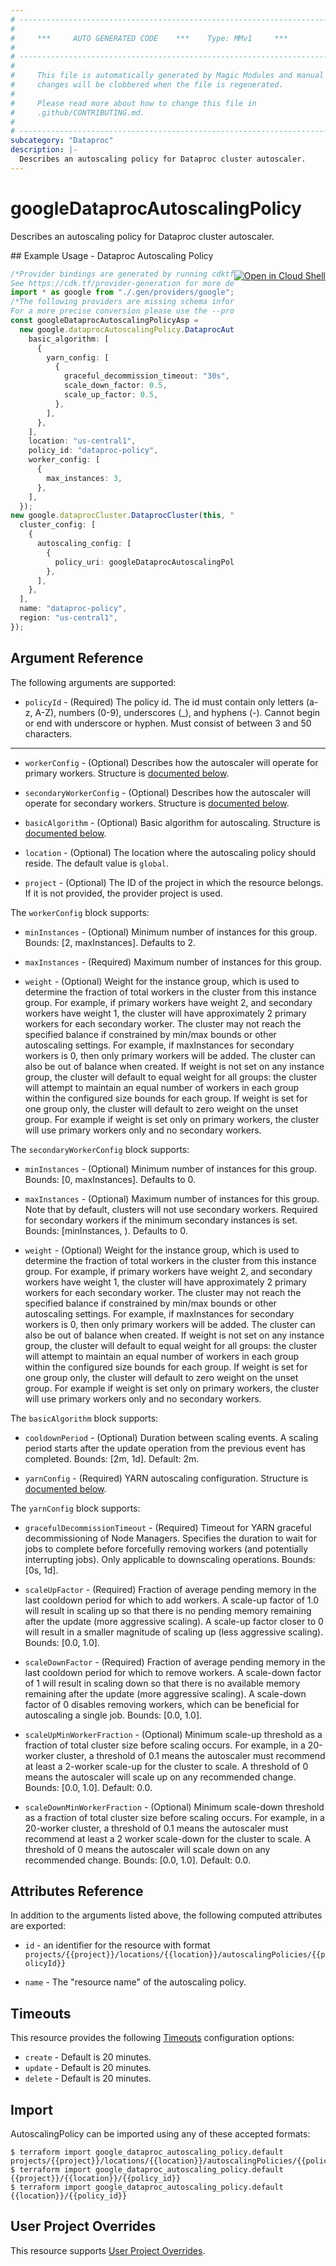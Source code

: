 ```yaml
---
# ----------------------------------------------------------------------------
#
#     ***     AUTO GENERATED CODE    ***    Type: MMv1     ***
#
# ----------------------------------------------------------------------------
#
#     This file is automatically generated by Magic Modules and manual
#     changes will be clobbered when the file is regenerated.
#
#     Please read more about how to change this file in
#     .github/CONTRIBUTING.md.
#
# ----------------------------------------------------------------------------
subcategory: "Dataproc"
description: |-
  Describes an autoscaling policy for Dataproc cluster autoscaler.
---
```


# googleDataprocAutoscalingPolicy

Describes an autoscaling policy for Dataproc cluster autoscaler.

<div class = "oics-button" style="float: right; margin: 0 0 -15px">
  <a href="https://console.cloud.google.com/cloudshell/open?cloudshell_git_repo=https%3A%2F%2Fgithub.com%2Fterraform-google-modules%2Fdocs-examples.git&cloudshell_working_dir=dataproc_autoscaling_policy&cloudshell_image=gcr.io%2Fgraphite-cloud-shell-images%2Fterraform%3Alatest&open_in_editor=main.tf&cloudshell_print=.%2Fmotd&cloudshell_tutorial=.%2Ftutorial.md" target="_blank">
    <img alt="Open in Cloud Shell" src="//gstatic.com/cloudssh/images/open-btn.svg" style="max-height: 44px; margin: 32px auto; max-width: 100%;">
  </a>
</div>
## Example Usage - Dataproc Autoscaling Policy

```typescript
/*Provider bindings are generated by running cdktf get.
See https://cdk.tf/provider-generation for more details.*/
import * as google from "./.gen/providers/google";
/*The following providers are missing schema information and might need manual adjustments to synthesize correctly: google.
For a more precise conversion please use the --provider flag in convert.*/
const googleDataprocAutoscalingPolicyAsp =
  new google.dataprocAutoscalingPolicy.DataprocAutoscalingPolicy(this, "asp", {
    basic_algorithm: [
      {
        yarn_config: [
          {
            graceful_decommission_timeout: "30s",
            scale_down_factor: 0.5,
            scale_up_factor: 0.5,
          },
        ],
      },
    ],
    location: "us-central1",
    policy_id: "dataproc-policy",
    worker_config: [
      {
        max_instances: 3,
      },
    ],
  });
new google.dataprocCluster.DataprocCluster(this, "basic", {
  cluster_config: [
    {
      autoscaling_config: [
        {
          policy_uri: googleDataprocAutoscalingPolicyAsp.name,
        },
      ],
    },
  ],
  name: "dataproc-policy",
  region: "us-central1",
});

```

## Argument Reference

The following arguments are supported:

* `policyId` -
  (Required)
  The policy id. The id must contain only letters (a-z, A-Z), numbers (0-9), underscores (\_),
  and hyphens (-). Cannot begin or end with underscore or hyphen. Must consist of between
  3 and 50 characters.

***

*   `workerConfig` -
    (Optional)
    Describes how the autoscaler will operate for primary workers.
    Structure is [documented below](#nested_worker_config).

*   `secondaryWorkerConfig` -
    (Optional)
    Describes how the autoscaler will operate for secondary workers.
    Structure is [documented below](#nested_secondary_worker_config).

*   `basicAlgorithm` -
    (Optional)
    Basic algorithm for autoscaling.
    Structure is [documented below](#nested_basic_algorithm).

*   `location` -
    (Optional)
    The  location where the autoscaling policy should reside.
    The default value is `global`.

*   `project` - (Optional) The ID of the project in which the resource belongs.
    If it is not provided, the provider project is used.

<a name="nested_worker_config"></a>The `workerConfig` block supports:

*   `minInstances` -
    (Optional)
    Minimum number of instances for this group. Bounds: \[2, maxInstances]. Defaults to 2.

*   `maxInstances` -
    (Required)
    Maximum number of instances for this group.

*   `weight` -
    (Optional)
    Weight for the instance group, which is used to determine the fraction of total workers
    in the cluster from this instance group. For example, if primary workers have weight 2,
    and secondary workers have weight 1, the cluster will have approximately 2 primary workers
    for each secondary worker.
    The cluster may not reach the specified balance if constrained by min/max bounds or other
    autoscaling settings. For example, if maxInstances for secondary workers is 0, then only
    primary workers will be added. The cluster can also be out of balance when created.
    If weight is not set on any instance group, the cluster will default to equal weight for
    all groups: the cluster will attempt to maintain an equal number of workers in each group
    within the configured size bounds for each group. If weight is set for one group only,
    the cluster will default to zero weight on the unset group. For example if weight is set
    only on primary workers, the cluster will use primary workers only and no secondary workers.

<a name="nested_secondary_worker_config"></a>The `secondaryWorkerConfig` block supports:

*   `minInstances` -
    (Optional)
    Minimum number of instances for this group. Bounds: \[0, maxInstances]. Defaults to 0.

*   `maxInstances` -
    (Optional)
    Maximum number of instances for this group. Note that by default, clusters will not use
    secondary workers. Required for secondary workers if the minimum secondary instances is set.
    Bounds: \[minInstances, ). Defaults to 0.

*   `weight` -
    (Optional)
    Weight for the instance group, which is used to determine the fraction of total workers
    in the cluster from this instance group. For example, if primary workers have weight 2,
    and secondary workers have weight 1, the cluster will have approximately 2 primary workers
    for each secondary worker.
    The cluster may not reach the specified balance if constrained by min/max bounds or other
    autoscaling settings. For example, if maxInstances for secondary workers is 0, then only
    primary workers will be added. The cluster can also be out of balance when created.
    If weight is not set on any instance group, the cluster will default to equal weight for
    all groups: the cluster will attempt to maintain an equal number of workers in each group
    within the configured size bounds for each group. If weight is set for one group only,
    the cluster will default to zero weight on the unset group. For example if weight is set
    only on primary workers, the cluster will use primary workers only and no secondary workers.

<a name="nested_basic_algorithm"></a>The `basicAlgorithm` block supports:

*   `cooldownPeriod` -
    (Optional)
    Duration between scaling events. A scaling period starts after the
    update operation from the previous event has completed.
    Bounds: \[2m, 1d]. Default: 2m.

*   `yarnConfig` -
    (Required)
    YARN autoscaling configuration.
    Structure is [documented below](#nested_yarn_config).

<a name="nested_yarn_config"></a>The `yarnConfig` block supports:

*   `gracefulDecommissionTimeout` -
    (Required)
    Timeout for YARN graceful decommissioning of Node Managers. Specifies the
    duration to wait for jobs to complete before forcefully removing workers
    (and potentially interrupting jobs). Only applicable to downscaling operations.
    Bounds: \[0s, 1d].

*   `scaleUpFactor` -
    (Required)
    Fraction of average pending memory in the last cooldown period for which to
    add workers. A scale-up factor of 1.0 will result in scaling up so that there
    is no pending memory remaining after the update (more aggressive scaling).
    A scale-up factor closer to 0 will result in a smaller magnitude of scaling up
    (less aggressive scaling).
    Bounds: \[0.0, 1.0].

*   `scaleDownFactor` -
    (Required)
    Fraction of average pending memory in the last cooldown period for which to
    remove workers. A scale-down factor of 1 will result in scaling down so that there
    is no available memory remaining after the update (more aggressive scaling).
    A scale-down factor of 0 disables removing workers, which can be beneficial for
    autoscaling a single job.
    Bounds: \[0.0, 1.0].

*   `scaleUpMinWorkerFraction` -
    (Optional)
    Minimum scale-up threshold as a fraction of total cluster size before scaling
    occurs. For example, in a 20-worker cluster, a threshold of 0.1 means the autoscaler
    must recommend at least a 2-worker scale-up for the cluster to scale. A threshold of
    0 means the autoscaler will scale up on any recommended change.
    Bounds: \[0.0, 1.0]. Default: 0.0.

*   `scaleDownMinWorkerFraction` -
    (Optional)
    Minimum scale-down threshold as a fraction of total cluster size before scaling occurs.
    For example, in a 20-worker cluster, a threshold of 0.1 means the autoscaler must
    recommend at least a 2 worker scale-down for the cluster to scale. A threshold of 0
    means the autoscaler will scale down on any recommended change.
    Bounds: \[0.0, 1.0]. Default: 0.0.

## Attributes Reference

In addition to the arguments listed above, the following computed attributes are exported:

*   `id` - an identifier for the resource with format `projects/{{project}}/locations/{{location}}/autoscalingPolicies/{{policyId}}`

*   `name` -
    The "resource name" of the autoscaling policy.

## Timeouts

This resource provides the following
[Timeouts](https://developer.hashicorp.com/terraform/plugin/sdkv2/resources/retries-and-customizable-timeouts) configuration options:

* `create` - Default is 20 minutes.
* `update` - Default is 20 minutes.
* `delete` - Default is 20 minutes.

## Import

AutoscalingPolicy can be imported using any of these accepted formats:

```console
$ terraform import google_dataproc_autoscaling_policy.default projects/{{project}}/locations/{{location}}/autoscalingPolicies/{{policy_id}}
$ terraform import google_dataproc_autoscaling_policy.default {{project}}/{{location}}/{{policy_id}}
$ terraform import google_dataproc_autoscaling_policy.default {{location}}/{{policy_id}}
```

## User Project Overrides

This resource supports [User Project Overrides](https://registry.terraform.io/providers/hashicorp/google/latest/docs/guides/provider_reference#user_project_override).

